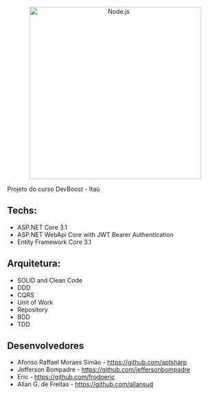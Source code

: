 <!--lint disable no-literal-urls-->
<p align="center">
  <a href="https://conteudo.sharerh.com/itau-devboost">
    <img
      alt="Node.js"
      src="https://github.com/allansud/devboost.dronedelivery.Allan/blob/master/devboost.png?raw=true"
      width="400"
    />
  </a>
</p>

Projeto do curso DevBoost - Itaú

## Techs:

- ASP.NET Core 3.1
- ASP.NET WebApi Core with JWT Bearer Authentication
- Entity Framework Core 3.1

## Arquitetura:

- SOLID and Clean Code
- DDD
- CQRS
- Unit of Work
- Repository
- BDD
- TDD

## Desenvolvedores

- Afonso Raffael Moraes Simão - https://github.com/aptsharp
- Jefferson Bompadre - https://github.com/jeffersonbompadre
- Eric - https://github.com/frodoeric
- Allan G. de Freitas - https://github.com/allansud